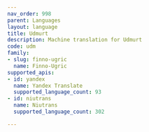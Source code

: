 ```yaml
---
nav_order: 998
parent: Languages
layout: language
title: Udmurt
description: Machine translation for Udmurt
code: udm
family:
- slug: finno-ugric
  name: Finno-Ugric
supported_apis:
- id: yandex
  name: Yandex Translate
  supported_language_count: 93
- id: niutrans
  name: Niutrans
  supported_language_count: 302

---
```



